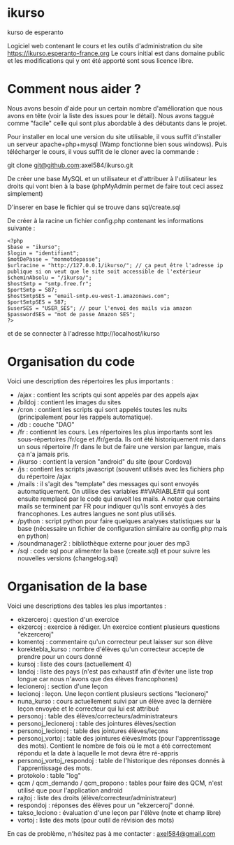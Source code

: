 # ikurso
kurso de esperanto

Logiciel web contenant le cours et les outils d'administration du site https://ikurso.esperanto-france.org
Le cours initial est dans domaine public et les modifications qui y ont été apporté sont sous licence libre.

# Comment nous aider ?

Nous avons besoin d'aide pour un certain nombre d'amélioration que nous avons en tête (voir la liste des issues pour le détail). Nous avons taggué comme "facile" celle qui sont plus abordable à des débutants dans le projet.

Pour installer en local une version du site utilisable, il vous suffit d'installer un serveur apache+php+mysql (Wamp fonctionne bien sous windows).
Puis télécharger le cours, il vous suffit de le cloner avec la commande : 

git clone git@github.com:axel584/ikurso.git

De créer une base MySQL et un utilisateur et d'attribuer à l'utilisateur les droits qui vont bien à la base (phpMyAdmin permet de faire tout ceci assez simplement)

D'inserer en base le fichier qui se trouve dans sql/create.sql

De créer à la racine un fichier config.php contenant les informations suivante :
```
<?php
$base = "ikurso";
$login = "identifiant";
$motDePasse = "monmotdepasse";
$urlracine = "http://127.0.0.1/ikurso/"; // ça peut être l'adresse ip publique si on veut que le site soit accessible de l'extérieur
$cheminAbsolu = "/ikurso/";
$hostSmtp = "smtp.free.fr";
$portSmtp = 587;
$hostSmtpSES = "email-smtp.eu-west-1.amazonaws.com";
$portSmtpSES = 587;
$userSES = "USER_SES"; // pour l'envoi des mails via amazon
$passwordSES = "mot de passe Amazon SES";
?>
```
et de se connecter à l'adresse http://localhost/ikurso

# Organisation du code 

Voici une description des répertoires les plus importants : 

- /ajax : contient les scripts qui sont appelés par des appels ajax
- /bildoj : contient les images du sites
- /cron : contient les scripts qui sont appelés toutes les nuits (principalement pour les rappels automatique).
- /db : couche "DAO"
- /fr : contiennt les cours. Les répertoires les plus importants sont les sous-répertoires /fr/cge et /fr/gerda. Ils ont été historiquement mis dans un sous répertoire /fr dans le but de faire une version par langue, mais ça n'a jamais pris.
- /ikurso : contient la version "android" du site (pour Cordova)
- /js : contient les scripts javascript (souvent utilisés avec les fichiers php du répertoire /ajax
- /mails : il s'agit des "template" des messages qui sont envoyés automatiquement. On utilise des variables ##VARIABLE## qui sont ensuite remplacé par le code qui envoit les mails. A noter que certains mails se terminent par FR pour indiquer qu'ils sont envoyés à des francophones. Les autres langues ne sont plus utilisés.
- /python : script python pour faire quelques analyses statistiques sur la base (nécessaire un fichier de configuration similaire au config.php mais en python)
- /soundmanager2 : bibliothèque externe pour jouer des mp3
- /sql : code sql pour alimenter la base (create.sql) et pour suivre les nouvelles versions (changelog.sql)

# Organisation de la base 

Voici une descriptions des tables les plus importantes :

- ekzerceroj : question d'un exercice
- ekzercoj : exercice à rédiger. Un exercice contient plusieurs questions "ekzerceroj"
- komentoj : commentaire qu'un correcteur peut laisser sur son élève
- korektebla_kurso : nombre d'élèves qu'un correcteur accepte de prendre pour un cours donné
- kursoj : liste des cours (actuellement 4)
- landoj : liste des pays (n'est pas exhaustif afin d'éviter une liste trop longue car nous n'avons que des élèves francophones)
- lecioneroj : section d'une leçon
- lecionoj : leçon. Une leçon contient plusieurs sections "lecioneroj"
- nuna_kurso : cours actuellement suivi par un élève avec la dernière leçon envoyée et le correcteur qui lui est attribué
- personoj : table des élèves/correcteurs/administrateurs
- personoj_lecioneroj : table des jointures élèves/section
- personoj_lecionoj : table des jointures élèves/leçons
- personoj_vortoj : table des jointures élèves/mots (pour l'apprentissage des mots). Contient le nombre de fois où le mot a été correctement répondu et la date à laquelle le mot devra être ré-appris
- personoj_vortoj_respondoj : table de l'historique des réponses donnés à l'apprentissage des mots.
- protokolo : table "log"
- qcm / qcm_demando / qcm_propono : tables pour faire des QCM, n'est utilisé que pour l'application android
- rajtoj : liste des droits (élève/correcteur/administrateur)
- respondoj : réponses des élèves pour un "ekzerceroj" donné.
- takso_leciono : évaluation d'une leçon par l'élève (note et champ libre)
- vortoj : liste des mots (pour outil de révision des mots)

En cas de problème, n'hésitez pas à me contacter : axel584@gmail.com


